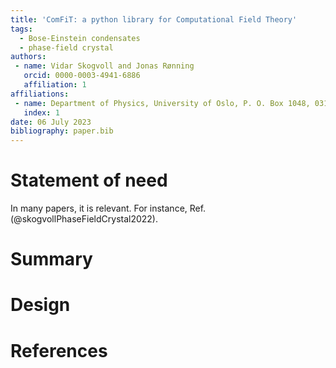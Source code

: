 ```yaml
---
title: 'ComFiT: a python library for Computational Field Theory'
tags:
  - Bose-Einstein condensates
  - phase-field crystal
authors:
 - name: Vidar Skogvoll and Jonas Rønning
   orcid: 0000-0003-4941-6886
   affiliation: 1
affiliations:
 - name: Department of Physics, University of Oslo, P. O. Box 1048, 0316 Oslo, Norway.
   index: 1
date: 06 July 2023
bibliography: paper.bib
---
```


# Statement of need

In many papers, it is relevant. 
For instance, Ref. (@skogvollPhaseFieldCrystal2022).

# Summary

# Design

# References